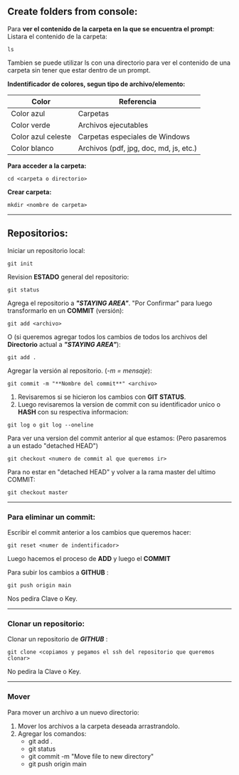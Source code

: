 ## Create folders from console:

Para **ver el contenido de la carpeta en la que se encuentra el prompt**: Listara el contenido de la carpeta:
~~~
ls  
~~~
Tambien se puede utilizar ls con una directorio para ver el contenido de una carpeta sin tener que estar dentro de un prompt.

**Indentificador de colores, segun tipo de archivo/elemento:**

| Color | Referencia | 
| -- | -- | 
| Color azul | Carpetas | 
| Color verde | Archivos ejecutables | 
| Color azul celeste | Carpetas especiales de Windows | 
| Color blanco | Archivos (pdf, jpg, doc, md, js, etc.) | 



**Para acceder a la carpeta:**
~~~
cd <carpeta o directorio>
~~~

**Crear carpeta:**
~~~
mkdir <nombre de carpeta>
~~~
***
## Repositorios:

Iniciar un repositorio local:
~~~
git init 
~~~
Revision **ESTADO** general del repositorio:
~~~
git status 
~~~
Agrega el repositorio a ***"STAYING AREA"***. "Por Confirmar" para luego transformarlo en un **COMMIT** (versión):
~~~
git add <archivo> 
~~~
O (si queremos agregar todos los cambios de todos los archivos del **Directorio** actual a ***"STAYING AREA"***):
~~~
git add . 
~~~
Agregar la versión al repositorio. (*-m = mensaje*):
~~~
git commit -m "**Nombre del commit**" <archivo>
~~~
1. Revisaremos si se hicieron los cambios con **GIT STATUS**.
2. Luego revisaremos la version de commit con su identificador unico o **HASH** con su respectiva informacion:
~~~
git log o git log --oneline
~~~
Para ver una version del commit anterior al que estamos:
(Pero pasaremos a un estado "detached HEAD")
~~~
git checkout <numero de commit al que queremos ir>
~~~
Para no estar en "detached HEAD" y volver a la rama master del ultimo COMMIT:
~~~
git checkout master
~~~
***
### Para eliminar un commit:
Escribir el commit anterior a los cambios que queremos hacer:
~~~
git reset <numer de indentificador>
~~~
Luego hacemos el proceso de **ADD** y luego el **COMMIT**

Para subir los cambios a **GITHUB** :
~~~
git push origin main
~~~
Nos pedira Clave o Key.
***
### Clonar un repositorio:
Clonar un repositorio de ***GITHUB*** :
~~~
git clone <copiamos y pegamos el ssh del repositorio que queremos clonar>
~~~
No pedira la Clave o Key.

***
### Mover
Para mover un archivo a un nuevo directorio:
1. Mover los archivos a la carpeta deseada arrastrandolo.
2. Agregar los comandos:
    - git add .
    - git status 
    - git commit -m "Move file to new directory"
    - git push origin main











